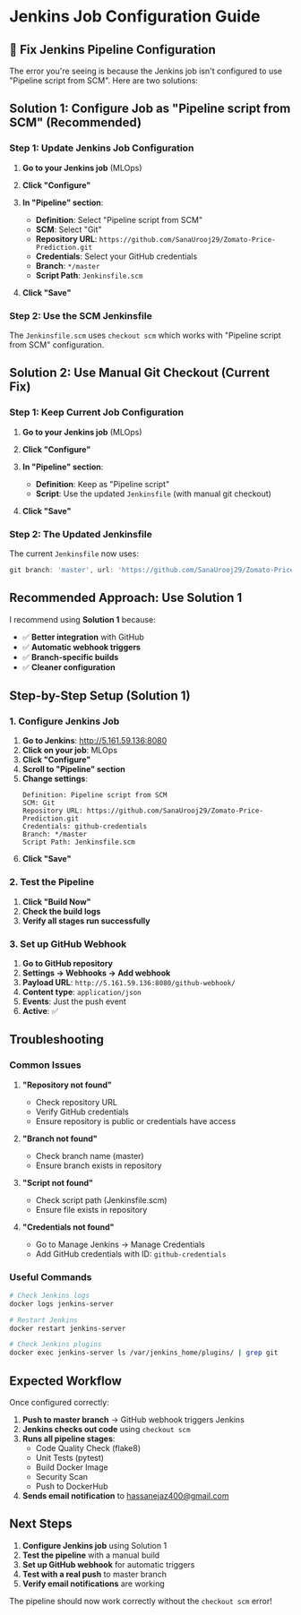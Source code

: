 # Jenkins Job Configuration Guide

## 🔧 **Fix Jenkins Pipeline Configuration**

The error you're seeing is because the Jenkins job isn't configured to use "Pipeline script from SCM". Here are two solutions:

## **Solution 1: Configure Job as "Pipeline script from SCM" (Recommended)**

### **Step 1: Update Jenkins Job Configuration**

1. **Go to your Jenkins job** (MLOps)
2. **Click "Configure"**
3. **In "Pipeline" section**:
   - **Definition**: Select "Pipeline script from SCM"
   - **SCM**: Select "Git"
   - **Repository URL**: `https://github.com/SanaUrooj29/Zomato-Price-Prediction.git`
   - **Credentials**: Select your GitHub credentials
   - **Branch**: `*/master`
   - **Script Path**: `Jenkinsfile.scm`

4. **Click "Save"**

### **Step 2: Use the SCM Jenkinsfile**

The `Jenkinsfile.scm` uses `checkout scm` which works with "Pipeline script from SCM" configuration.

## **Solution 2: Use Manual Git Checkout (Current Fix)**

### **Step 1: Keep Current Job Configuration**

1. **Go to your Jenkins job** (MLOps)
2. **Click "Configure"**
3. **In "Pipeline" section**:
   - **Definition**: Keep as "Pipeline script"
   - **Script**: Use the updated `Jenkinsfile` (with manual git checkout)

4. **Click "Save"**

### **Step 2: The Updated Jenkinsfile**

The current `Jenkinsfile` now uses:
```groovy
git branch: 'master', url: 'https://github.com/SanaUrooj29/Zomato-Price-Prediction.git'
```

## **Recommended Approach: Use Solution 1**

I recommend using **Solution 1** because:
- ✅ **Better integration** with GitHub
- ✅ **Automatic webhook triggers**
- ✅ **Branch-specific builds**
- ✅ **Cleaner configuration**

## **Step-by-Step Setup (Solution 1)**

### **1. Configure Jenkins Job**

1. **Go to Jenkins**: http://5.161.59.136:8080
2. **Click on your job**: MLOps
3. **Click "Configure"**
4. **Scroll to "Pipeline" section**
5. **Change settings**:
   ```
   Definition: Pipeline script from SCM
   SCM: Git
   Repository URL: https://github.com/SanaUrooj29/Zomato-Price-Prediction.git
   Credentials: github-credentials
   Branch: */master
   Script Path: Jenkinsfile.scm
   ```
6. **Click "Save"**

### **2. Test the Pipeline**

1. **Click "Build Now"**
2. **Check the build logs**
3. **Verify all stages run successfully**

### **3. Set up GitHub Webhook**

1. **Go to GitHub repository**
2. **Settings → Webhooks → Add webhook**
3. **Payload URL**: `http://5.161.59.136:8080/github-webhook/`
4. **Content type**: `application/json`
5. **Events**: Just the push event
6. **Active**: ✅

## **Troubleshooting**

### **Common Issues**

1. **"Repository not found"**
   - Check repository URL
   - Verify GitHub credentials
   - Ensure repository is public or credentials have access

2. **"Branch not found"**
   - Check branch name (master)
   - Ensure branch exists in repository

3. **"Script not found"**
   - Check script path (Jenkinsfile.scm)
   - Ensure file exists in repository

4. **"Credentials not found"**
   - Go to Manage Jenkins → Manage Credentials
   - Add GitHub credentials with ID: `github-credentials`

### **Useful Commands**

```bash
# Check Jenkins logs
docker logs jenkins-server

# Restart Jenkins
docker restart jenkins-server

# Check Jenkins plugins
docker exec jenkins-server ls /var/jenkins_home/plugins/ | grep git
```

## **Expected Workflow**

Once configured correctly:

1. **Push to master branch** → GitHub webhook triggers Jenkins
2. **Jenkins checks out code** using `checkout scm`
3. **Runs all pipeline stages**:
   - Code Quality Check (flake8)
   - Unit Tests (pytest)
   - Build Docker Image
   - Security Scan
   - Push to DockerHub
4. **Sends email notification** to hassanejaz400@gmail.com

## **Next Steps**

1. **Configure Jenkins job** using Solution 1
2. **Test the pipeline** with a manual build
3. **Set up GitHub webhook** for automatic triggers
4. **Test with a real push** to master branch
5. **Verify email notifications** are working

The pipeline should now work correctly without the `checkout scm` error!
